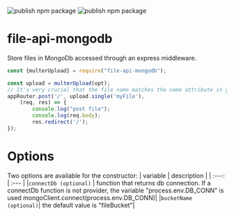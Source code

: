 ![publish npm package](https://github.com/vladi03/file-api-mongodb/workflows/publish%20npm%20package/badge.svg)
![publish npm package](https://github.com/vladi03/file-api-mongodb/workflows/unit-test/badge.svg)

# file-api-mongodb
Store files in MongoDb accessed through an express middleware.

```javascript
const {multerUpload} = require("file-api-mongodb");

const upload = multerUpload(opt);
// It's very crucial that the file name matches the name attribute in your html
appRouter.post('/', upload.single('myFile'),
    (req, res) => {
        console.log("post file");
        console.log(req.body);
        res.redirect('/');
});
```

# Options
Two options are available for the constructor:
| variable | description |
| :---: | :--- |
|`connectDb (optional)` | function that returns db connection.  If a connectDb function
    is not provider, the variable "process.env.DB_CONN" is used
    mongoClient.connect(process.env.DB_CONN)|
|`bucketName (optional)`| the default value is "fileBucket"|

